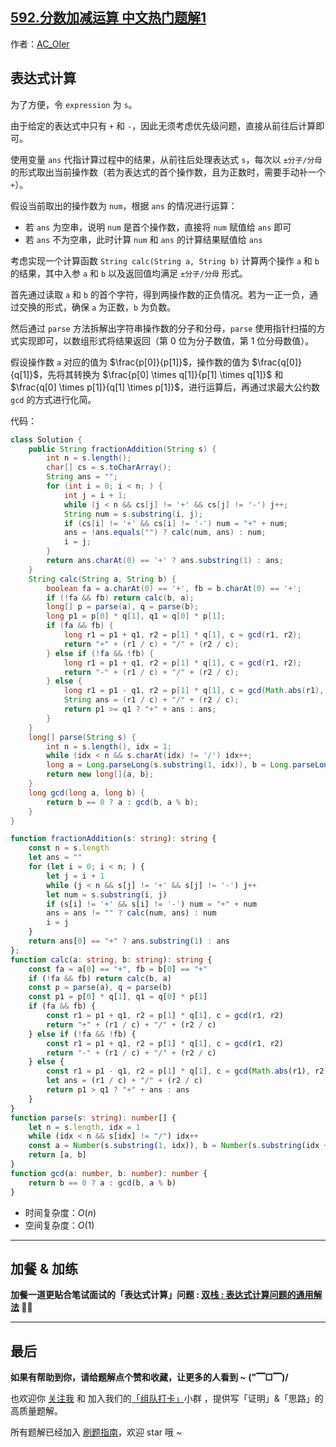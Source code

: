 ## [592.分数加减运算 中文热门题解1](https://leetcode.cn/problems/fraction-addition-and-subtraction/solutions/100000/by-ac_oier-rmpy)

作者：[AC_OIer](https://leetcode.cn/u/AC_OIer)
## 表达式计算

为了方便，令 `expression` 为 `s`。

由于给定的表达式中只有 `+` 和 `-`，因此无须考虑优先级问题，直接从前往后计算即可。

使用变量 `ans` 代指计算过程中的结果，从前往后处理表达式 `s`，每次以 `±分子/分母` 的形式取出当前操作数（若为表达式的首个操作数，且为正数时，需要手动补一个 `+`）。

假设当前取出的操作数为 `num`，根据 `ans` 的情况进行运算：

* 若 `ans` 为空串，说明 `num` 是首个操作数，直接将 `num` 赋值给 `ans` 即可
* 若 `ans` 不为空串，此时计算 `num` 和 `ans` 的计算结果赋值给 `ans`

考虑实现一个计算函数 `String calc(String a, String b)` 计算两个操作 `a` 和 `b` 的结果，其中入参 `a` 和 `b` 以及返回值均满足 `±分子/分母` 形式。

首先通过读取 `a` 和 `b` 的首个字符，得到两操作数的正负情况。若为一正一负，通过交换的形式，确保 `a` 为正数，`b` 为负数。

然后通过 `parse` 方法拆解出字符串操作数的分子和分母，`parse` 使用指针扫描的方式实现即可，以数组形式将结果返回（第 $0$ 位为分子数值，第 $1$ 位分母数值）。

假设操作数 `a` 对应的值为 $\frac{p[0]}{p[1]}$，操作数的值为 $\frac{q[0]}{q[1]}$，先将其转换为 $\frac{p[0] \times q[1]}{p[1] \times q[1]}$ 和 $\frac{q[0] \times p[1]}{q[1] \times p[1]}$，进行运算后，再通过求最大公约数 `gcd` 的方式进行化简。

代码：
```Java []
class Solution {
    public String fractionAddition(String s) {
        int n = s.length();
        char[] cs = s.toCharArray();
        String ans = "";
        for (int i = 0; i < n; ) {
            int j = i + 1;
            while (j < n && cs[j] != '+' && cs[j] != '-') j++;
            String num = s.substring(i, j);
            if (cs[i] != '+' && cs[i] != '-') num = "+" + num;
            ans = !ans.equals("") ? calc(num, ans) : num;
            i = j;
        }
        return ans.charAt(0) == '+' ? ans.substring(1) : ans;
    }
    String calc(String a, String b) {
        boolean fa = a.charAt(0) == '+', fb = b.charAt(0) == '+';
        if (!fa && fb) return calc(b, a);
        long[] p = parse(a), q = parse(b);
        long p1 = p[0] * q[1], q1 = q[0] * p[1];
        if (fa && fb) {
            long r1 = p1 + q1, r2 = p[1] * q[1], c = gcd(r1, r2);
            return "+" + (r1 / c) + "/" + (r2 / c);
        } else if (!fa && !fb) {
            long r1 = p1 + q1, r2 = p[1] * q[1], c = gcd(r1, r2);
            return "-" + (r1 / c) + "/" + (r2 / c);
        } else {
            long r1 = p1 - q1, r2 = p[1] * q[1], c = gcd(Math.abs(r1), r2);
            String ans = (r1 / c) + "/" + (r2 / c);
            return p1 >= q1 ? "+" + ans : ans;
        }
    }
    long[] parse(String s) {
        int n = s.length(), idx = 1;
        while (idx < n && s.charAt(idx) != '/') idx++;
        long a = Long.parseLong(s.substring(1, idx)), b = Long.parseLong(s.substring(idx + 1));
        return new long[]{a, b};
    }
    long gcd(long a, long b) {
        return b == 0 ? a : gcd(b, a % b);
    }
}
```
```TypeScript []
function fractionAddition(s: string): string {
    const n = s.length
    let ans = ""
    for (let i = 0; i < n; ) {
        let j = i + 1
        while (j < n && s[j] != '+' && s[j] != '-') j++
        let num = s.substring(i, j)
        if (s[i] != '+' && s[i] != '-') num = "+" + num
        ans = ans != "" ? calc(num, ans) : num
        i = j
    }
    return ans[0] == "+" ? ans.substring(1) : ans
};
function calc(a: string, b: string): string {
    const fa = a[0] == "+", fb = b[0] == "+"
    if (!fa && fb) return calc(b, a)
    const p = parse(a), q = parse(b)
    const p1 = p[0] * q[1], q1 = q[0] * p[1]
    if (fa && fb) {
        const r1 = p1 + q1, r2 = p[1] * q[1], c = gcd(r1, r2)
        return "+" + (r1 / c) + "/" + (r2 / c)
    } else if (!fa && !fb) {
        const r1 = p1 + q1, r2 = p[1] * q[1], c = gcd(r1, r2)
        return "-" + (r1 / c) + "/" + (r2 / c)
    } else {
        const r1 = p1 - q1, r2 = p[1] * q[1], c = gcd(Math.abs(r1), r2)
        let ans = (r1 / c) + "/" + (r2 / c)
        return p1 > q1 ? "+" + ans : ans
    }
}
function parse(s: string): number[] {
    let n = s.length, idx = 1
    while (idx < n && s[idx] != "/") idx++
    const a = Number(s.substring(1, idx)), b = Number(s.substring(idx + 1))
    return [a, b]
}
function gcd(a: number, b: number): number {
    return b == 0 ? a : gcd(b, a % b)
}
```
* 时间复杂度：$O(n)$
* 空间复杂度：$O(1)$

---

## 加餐 & 加练

**加餐一道更贴合笔试面试的「表达式计算」问题 : [双栈 : 表达式计算问题的通用解法](https://mp.weixin.qq.com/s?__biz=MzU4NDE3MTEyMA==&mid=2247492602&idx=1&sn=135fd5b530189f13e0395414a6b47893) 🎉🎉**


---

## 最后

**如果有帮助到你，请给题解点个赞和收藏，让更多的人看到 ~ ("▔□▔)/**

也欢迎你 [关注我](https://oscimg.oschina.net/oscnet/up-19688dc1af05cf8bdea43b2a863038ab9e5.png) 和 加入我们的[「组队打卡」](https://leetcode-cn.com/u/ac_oier/)小群 ，提供写「证明」&「思路」的高质量题解。

所有题解已经加入 [刷题指南](https://github.com/SharingSource/LogicStack-LeetCode/wiki)，欢迎 star 哦 ~
